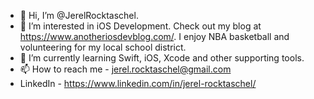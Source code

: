 - 👋 Hi, I’m @JerelRocktaschel.
- 👀 I’m interested in iOS Development. Check out my blog at https://www.anotheriosdevblog.com/. I enjoy NBA basketball and volunteering for my local school district.
- 🌱 I’m currently learning Swift, iOS, Xcode and other supporting tools.
- 📫 How to reach me - jerel.rocktaschel@gmail.com
- LinkedIn - https://www.linkedin.com/in/jerel-rocktaschel/

<!---
JerelRocktaschel/JerelRocktaschel is a ✨ special ✨ repository because its `README.md` (this file) appears on your GitHub profile.
You can click the Preview link to take a look at your changes.
--->
